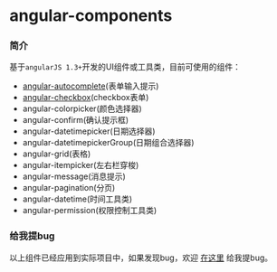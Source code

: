 # angular-components

### 简介
基于`angularJS 1.3+`开发的UI组件或工具类，目前可使用的组件： 

- [angular-autocomplete](https://github.com/linjinying/angular-components/tree/master/angular-autocomplete)(表单输入提示)
- [angular-checkbox](https://github.com/linjinying/angular-components/tree/master/angular-checkbox)(checkbox表单)
- angular-colorpicker(颜色选择器)
- angular-confirm(确认提示框)
- angular-datetimepicker(日期选择器)
- angular-datetimepickerGroup(日期组合选择器)
- angular-grid(表格)
- angular-itempicker(左右栏穿梭)
- angular-message(消息提示)
- angular-pagination(分页)
- angular-datetime(时间工具类)
- angular-permission(权限控制工具类)

### 给我提bug
以上组件已经应用到实际项目中，如果发现bug，欢迎 [在这里](https://github.com/linjinying/angular-components/issues) 给我提bug。